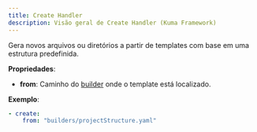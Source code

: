 ```yaml
---
title: Create Handler
description: Visão geral de Create Handler (Kuma Framework)
---
```


Gera novos arquivos ou diretórios a partir de templates com base em uma estrutura predefinida.

**Propriedades**:
- **from**: Caminho do [builder](/overview/builders) onde o template está localizado. 

**Exemplo**:
```yaml
- create:
    from: "builders/projectStructure.yaml"
```
